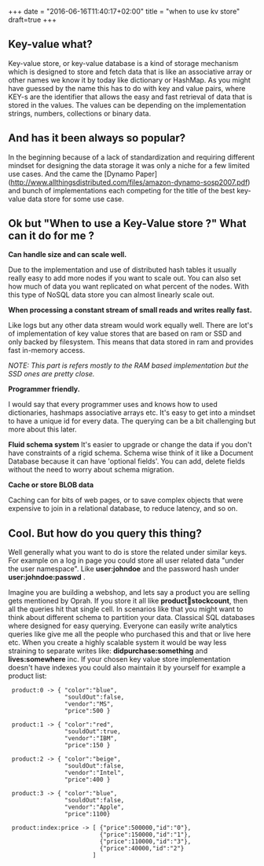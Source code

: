 +++
date = "2016-06-16T11:40:17+02:00"
title = "when to use kv store"
draft=true
+++

## Key-value what?

Key-value store, or key-value database is a kind of storage mechanism which is designed to store and fetch
data that is like an associative array or other names we know it by today like dictionary or HashMap.
As you might have guessed by the name this has to do with key and value pairs, where KEY-s are the identifier that allows the easy and fast retrieval
of data that is stored in the values.
The values can be depending on the implementation strings, numbers, collections or binary data.

## And has it been always so popular?

In the beginning because of a lack of standardization and requiring different mindset for designing the data storage it was only a niche
for a few limited use cases.
And the came the [Dynamo Paper] (http://www.allthingsdistributed.com/files/amazon-dynamo-sosp2007.pdf) and bunch of implementations
each competing for the title of the best key-value data store for some use case.

## Ok but "When to use a Key-Value store ?" What can it do for me ?


 **Can handle size and can scale well.**

  Due to the implementation and use of distributed hash tables it usually really easy to add more nodes if you want to scale out.
  You can also set how much of data you want replicated on what percent of the nodes. With this type of NoSQL data store you can almost
  linearly scale out.


 **When processing a constant stream of small reads and writes really fast.**

  Like logs but any other data stream would work equally well.
  There are lot's of implementation of key value stores that are based on ram or SSD and only backed by filesystem.
  This means that data stored in ram and provides fast in-memory access.

  *NOTE: This part is refers mostly to the RAM based implementation but the SSD ones are pretty close.*


 **Programmer friendly.**

  I would say that every programmer uses and knows how to used dictionaries, hashmaps associative arrays etc.
  It's easy to get into a mindset to have a unique id for every data.
  The querying can be a bit challenging but more about this later.

  **Fluid schema system**
  It's easier to upgrade or change the data if you don't have constraints of a rigid schema. Schema wise think of it like a Document Database
  because it can have 'optional fields'. You can add, delete fields without the need to worry about schema migration.

 **Cache or store BLOB data**

Caching can for bits of web pages, or to save complex objects that were expensive to join in a relational database, to reduce latency, and so on.

## Cool. But how do you query this thing?

 Well generally what you want to do is store the related under similar keys.
 For example on a log in page you could store all user related data "under the user namespace". Like **user:johndoe** and the password hash under **user:johndoe:passwd** .

 Imagine you are building a webshop, and lets say a product you are selling gets mentioned by Oprah.
 If you store it all like  **product:1234:stockcount**, then all the queries hit that single cell.
 In scenarios like that you might want to think about different schema to partition your data.
 Classical SQL databases where designed for easy querying. Everyone can easily write analytics queries like give me all the people who purchased this and that or live here etc.
 When you create a highly scalable system it would be way less straining to separate writes like:
   **didpurchase:something** and **lives:somewhere** inc.
 If your chosen key value store implementation doesn't have indexes you could also maintain it by yourself for example a product list:
```
 product:0 -> { "color":"blue",
                "souldOut":false,
                "vendor":"MS",
                "price":500 }

 product:1 -> { "color":"red",
                "souldOut":true,
                "vendor":"IBM",
                "price":150 }

 product:2 -> { "color":"beige",
                "souldOut":false,
                "vendor":"Intel",
                "price":400 }

 product:3 -> { "color":"blue",
                "souldOut":false,
                "vendor":"Apple",
                "price":1100}

 product:index:price -> [ {"price":500000,"id":"0"},
                          {"price":150000,"id":"1"},
                          {"price":110000,"id":"3"},
                          {"price":40000,"id":"2"}
                        ]
```
